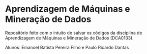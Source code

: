 # Aprendizagem de Máquinas e Mineração de Dados
Repositório feito com o intuito de salvar os códigos da disciplina de Aprendizagem de Máquinas e Mineração de Dados (DCA0133).

Alunos: Emanoel Batista Pereira Filho e Paulo Ricardo Dantas
